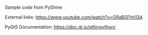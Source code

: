 Sample code from PyShine

External links: https://www.youtube.com/watch?v=ORaBSFhh13A

PyQt5 Documentation: https://doc.qt.io/qtforpython/
